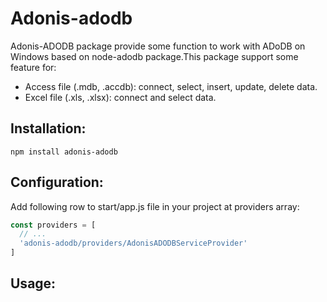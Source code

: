 # Adonis-adodb
Adonis-ADODB package provide some function to work with ADoDB on Windows based on node-adodb package.This package support some feature for:
- Access file (.mdb, .accdb): connect, select, insert, update, delete data.
- Excel file (.xls, .xlsx): connect and select data.
## Installation:
```
npm install adonis-adodb
```
## Configuration:
Add following row to start/app.js file in your project at providers array:
```js
const providers = [
  // ...
  'adonis-adodb/providers/AdonisADODBServiceProvider'
]
```
## Usage:
